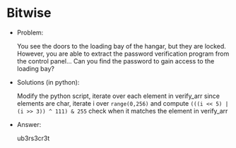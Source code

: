 # Bitwise

* Problem:

  You see the doors to the loading bay of the hangar, but they are locked. However, you are able to extract the password verification program from the control panel... Can you find the password to gain access to the loading bay?

* Solutions (in python):

  Modify the python script, iterate over each element in verify_arr
since elements are char, iterate i over `range(0,256)` and compute 
`(((i << 5) | (i >> 3)) ^ 111) & 255` check when it matches the element in verify_arr

* Answer: 

  ub3rs3cr3t
